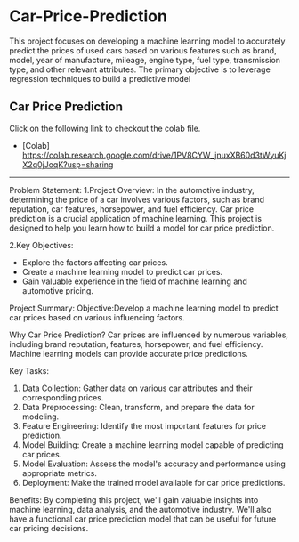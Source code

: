 # Car-Price-Prediction
This project focuses on developing a machine learning model to accurately predict the prices of used cars based on various features such as brand, model, year of manufacture, mileage, engine type, fuel type, transmission type, and other relevant attributes. The primary objective is to leverage regression techniques to build a predictive model

Car Price Prediction
-------
Click on the following link to checkout the colab file.
- [Colab]
https://colab.research.google.com/drive/1PV8CYW_jnuxXB60d3tWyuKjX2q0jJoqK?usp=sharing
------------------------------------------
Problem Statement:
1.Project Overview:
In the automotive industry, determining the price of a car involves various factors, such as brand reputation, car features, horsepower, and fuel efficiency. Car price prediction is a crucial application of machine learning. This project is designed to help you learn how to build a model for car price prediction.

2.Key Objectives:
- Explore the factors affecting car prices.
- Create a machine learning model to predict car prices.
- Gain valuable experience in the field of machine learning and automotive pricing.

Project Summary:
Objective:Develop a machine learning model to predict car prices based on various influencing factors.

Why Car Price Prediction?
Car prices are influenced by numerous variables, including brand reputation, features, horsepower, and fuel efficiency. Machine learning models can provide accurate price predictions.

Key Tasks:

1. Data Collection: Gather data on various car attributes and their corresponding prices.
2. Data Preprocessing: Clean, transform, and prepare the data for modeling.
3. Feature Engineering: Identify the most important features for price prediction.
4. Model Building: Create a machine learning model capable of predicting car prices.
5. Model Evaluation: Assess the model's accuracy and performance using appropriate metrics.
6. Deployment: Make the trained model available for car price predictions.

Benefits: By completing this project, we'll gain valuable insights into machine learning, data analysis, and the automotive industry. We'll also have a functional car price prediction model that can be useful for future car pricing decisions.

